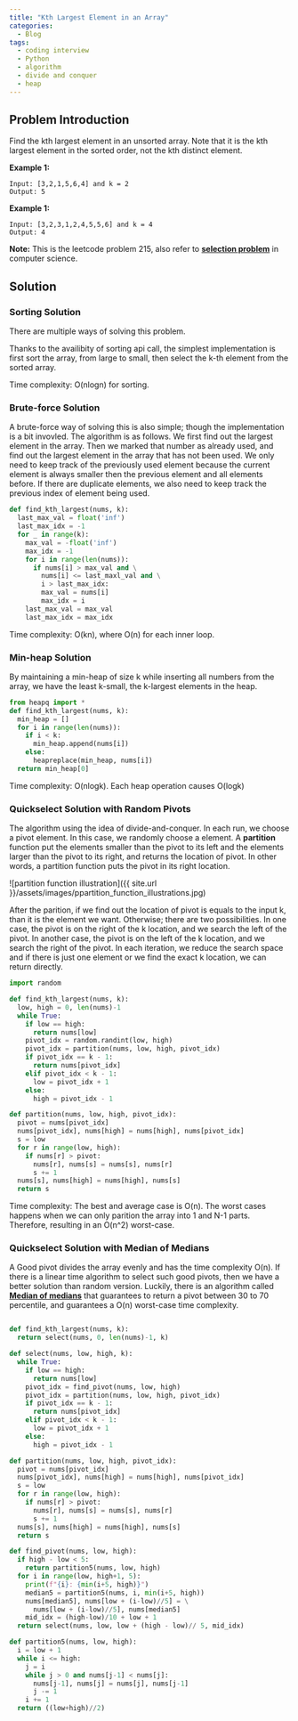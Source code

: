 ```yaml
---
title: "Kth Largest Element in an Array"
categories:
  - Blog
tags:
  - coding interview
  - Python
  - algorithm
  - divide and conquer
  - heap
---
```


## Problem Introduction

Find the kth largest element in an unsorted array. Note that it is the kth largest element in the sorted order, not the kth distinct element.

**Example 1:**

```shell
Input: [3,2,1,5,6,4] and k = 2
Output: 5
```

**Example 1:**

```shell
Input: [3,2,3,1,2,4,5,5,6] and k = 4
Output: 4
```

**Note:**
This is the leetcode problem 215, also refer to [**selection problem**](https://en.wikipedia.org/wiki/Selection_algorithm) in computer science.

## Solution

### Sorting Solution

There are multiple ways of solving this problem.

Thanks to the availibity of sorting api call, the simplest implementation is first sort the array, from large to small, then select the k-th element from the sorted array.

Time complexity: O(nlogn) for sorting.

### Brute-force Solution

A brute-force way of solving this is also simple; though the implementation is a bit invovled. The algorithm is as follows. We first find out the largest element in the array. Then we marked that number as already used, and find out the largest element in the array that has not been used. We only need to keep track of the previously used element because the current element is always smaller then the previous element and all elements before. If there are duplicate elements, we also need to keep track the previous index of element being used.

```python
def find_kth_largest(nums, k):
  last_max_val = float('inf')
  last_max_idx = -1
  for _ in range(k):
    max_val = -float('inf')
    max_idx = -1
    for i in range(len(nums)):
      if nums[i] > max_val and \
        nums[i] <= last_maxl_val and \
        i > last_max_idx:
        max_val = nums[i]
        max_idx = i
    last_max_val = max_val
    last_max_idx = max_idx
```

Time complexity: O(kn), where O(n) for each inner loop.

### Min-heap Solution

By maintaining a min-heap of size k while inserting all numbers from the array, we have the least k-small, the k-largest elements in the heap.

```python
from heapq import *
def find_kth_largest(nums, k):
  min_heap = []
  for i in range(len(nums)):
    if i < k:
      min_heap.append(nums[i])
    else:
      heapreplace(min_heap, nums[i])
  return min_heap[0]
```

Time complexity: O(nlogk). Each heap operation causes O(logk)

### Quickselect Solution with Random Pivots

The algorithm using the idea of divide-and-conquer. In each run, we choose a pivot element. In this case, we randomly choose a element. A **partition** function put the elements smaller than the pivot to its left and the elements larger than the pivot to its right, and returns the location of pivot. In other words, a partition function puts the pivot in its right location.

![partition function illustration]({{ site.url }}/assets/images/ppartition_function_illustrations.jpg)

After the parition, if we find out the location of pivot is equals to the input k, than it is the element we want. Otherwise; there are two possibilities. In one case, the pivot is on the right of the k location, and we search the left of the pivot. In another case, the pivot is on the left of the k location, and we search the right of the pivot. In each iteration, we reduce the search space and if there is just one element or we find the exact k location, we can return directly.

```python
import random

def find_kth_largest(nums, k):
  low, high = 0, len(nums)-1
  while True:
    if low == high:
      return nums[low]
    pivot_idx = random.randint(low, high)
    pivot_idx = partition(nums, low, high, pivot_idx)
    if pivot_idx == k - 1:
      return nums[pivot_idx]
    elif pivot_idx < k - 1:
      low = pivot_idx + 1
    else:
      high = pivot_idx - 1

def partition(nums, low, high, pivot_idx):
  pivot = nums[pivot_idx]
  nums[pivot_idx], nums[high] = nums[high], nums[pivot_idx]
  s = low
  for r in range(low, high):
    if nums[r] > pivot:
      nums[r], nums[s] = nums[s], nums[r]
      s += 1
  nums[s], nums[high] = nums[high], nums[s]
  return s

```

Time complexity: The best and average case is O(n). The worst cases happens when we can only parition the array into 1 and N-1 parts. Therefore, resulting in an O(n^2) worst-case.

### Quickselect Solution with Median of Medians

A Good pivot divides the array evenly and has the time complexity O(n). If there is a linear time algorithm to select such good pivots, then we have a better solution than random version. Luckily, there is an algorithm called [**Median of medians**](https://en.wikipedia.org/wiki/Median_of_medians) that guarantees to return a pivot between 30 to 70 percentile, and guarantees a O(n) worst-case time complexity.

```python

def find_kth_largest(nums, k):
  return select(nums, 0, len(nums)-1, k)

def select(nums, low, high, k):
  while True:
    if low == high:
      return nums[low]
    pivot_idx = find_pivot(nums, low, high)
    pivot_idx = partition(nums, low, high, pivot_idx)
    if pivot_idx == k - 1:
      return nums[pivot_idx]
    elif pivot_idx < k - 1:
      low = pivot_idx + 1
    else:
      high = pivot_idx - 1

def partition(nums, low, high, pivot_idx):
  pivot = nums[pivot_idx]
  nums[pivot_idx], nums[high] = nums[high], nums[pivot_idx]
  s = low
  for r in range(low, high):
    if nums[r] > pivot:
      nums[r], nums[s] = nums[s], nums[r]
      s += 1
  nums[s], nums[high] = nums[high], nums[s]
  return s

def find_pivot(nums, low, high):
  if high - low < 5:
    return partition5(nums, low, high)
  for i in range(low, high+1, 5):
    print(f"{i}: {min(i+5, high)}")
    median5 = partition5(nums, i, min(i+5, high))
    nums[median5], nums[low + (i-low)//5] = \
      nums[low + (i-low)//5], nums[median5]
    mid_idx = (high-low)/10 + low + 1
  return select(nums, low, low + (high - low)// 5, mid_idx)

def partition5(nums, low, high):
  i = low + 1
  while i <= high:
    j = i
    while j > 0 and nums[j-1] < nums[j]:
      nums[j-1], nums[j] = nums[j], nums[j-1]
      j -= 1
    i += 1
  return ((low+high)//2)
```

